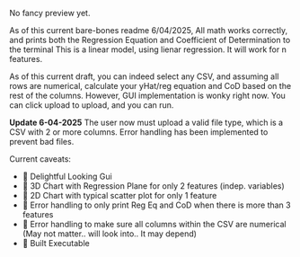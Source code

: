 No fancy preview yet.

As of this current bare-bones readme 6/04/2025,
All math works correctly, and prints both the Regression Equation and Coefficient of Determination to the terminal
This is a linear model, using lienar regression. It will work for n features.

As of this current draft, you can indeed select any CSV, and assuming all rows are numerical, calculate your yHat/reg equation and CoD based on the rest of the columns.
However, GUI implementation is wonky right now. You can click upload to upload, and you can run.

**Update 6-04-2025** The user now must upload a valid file type, which is a CSV with 2 or more columns. Error handling has been implemented to prevent bad files. 

Current caveats:
- 🚫 Delightful Looking Gui
- 🚫 3D Chart with Regression Plane for only 2 features (indep. variables)
- 🚫 2D Chart with typical scatter plot for only 1 feature
- 🚫 Error handling to only print Reg Eq and CoD when there is more than 3 features
- 🚫 Error handling to make sure all columns within the CSV are numerical (May not matter.. will look into.. It may depend)
- 🚫 Built Executable


